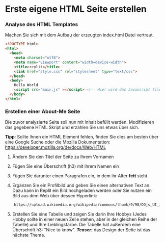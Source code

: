 # Erste eigene HTML Seite erstellen

### Analyse des HTML Templates

Machen Sie sich mit dem Aufbau der erzeugten index.html Datei vertraut.

~~~html
<!DOCTYPE html>
<html> 
  <head>
    <meta charset="utf8">
    <meta name="viewport" content="width=device-width">
    <title>replit</title>
    <link href="style.css" rel="stylesheet" type="text/css">
  </head>
  <body>
    Hello World
    <script src="main.js" ></script> <!-- Hier wird das Javascript file eingebunden -->
  </body>
</html>
~~~

### Erstellen einer About-Me Seite

Die zuvor analysierte Seite soll nun mit Inhalt befüllt werden.
Modifizieren das gegebene HTML Skript und erzählen Sie uns etwas über sich.

**Tipp**: Sollte Ihnen ein HTML Element fehlen, finden Sie dies am besten über eine Google Suche oder die Mozilla Dokumentation:
https://developer.mozilla.org/de/docs/Web/HTML


1. Ändern Sie den Titel der Seite zu Ihrem Vornamen

2. Fügen Sie eine Überschrift (h3) mit Ihrem Namen ein

3. Fügen Sie darunter einen Paragrafen ein, in dem ihr Alter **fett** steht.

4. Ergänzen Sie ein Profilbild und geben Sie einen alternativen Text an.
   Dazu kann in Replit ein Bild hochgeladen werden oder Sie nutzen ein Bild aus dem Web über dessen Hyperlink:
~~~html
    https://upload.wikimedia.org/wikipedia/commons/thumb/9/98/OOjs_UI_icon_userAvatar.svg/480px-OOjs_UI_icon_userAvatar.svg.png
~~~

5. Erstellen Sie eine Tabelle und zeigen Sie darin Ihre Hobbys (Jedes Hobby sollte in einer neuen Zeile stehen, aber in der gleichen Reihe der Tabelle) und Ihre Lieblingsfarbe.
Die Tabelle hat außerdem eine Überschrift h3: "Nice to know".
***Teaser:*** das Design der Seite ist das nächste Thema.


